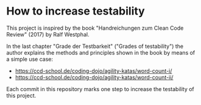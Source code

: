 # How to increase testability

This project is inspired by the book "Handreichungen zum Clean Code Review" (2017) by Ralf Westphal.

In the last chapter "Grade der Testbarkeit" ("Grades of testability") the author explains the methods and principles shown in the book by means of a simple use case:
* https://ccd-school.de/coding-dojo/agility-katas/word-count-i/
* https://ccd-school.de/coding-dojo/agility-katas/word-count-ii/

Each commit in this repository marks one step to increase the testability of this project.